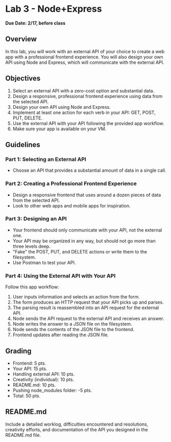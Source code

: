 # Lab 3 - Node+Express

**Due Date: 2/17, before class**

## Overview

In this lab, you will work with an external API of your choice to create a web app with a professional frontend experience. You will also design your own API using Node and Express, which will communicate with the external API.

## Objectives

1. Select an external API with a zero-cost option and substantial data.
2. Design a responsive, professional frontend experience using data from the selected API.
3. Design your own API using Node and Express.
4. Implement at least one action for each verb in your API: GET, POST, PUT, DELETE.
5. Use the external API with your API following the provided app workflow.
6. Make sure your app is available on your VM.

## Guidelines

### Part 1: Selecting an External API

- Choose an API that provides a substantial amount of data in a single call.

### Part 2: Creating a Professional Frontend Experience

- Design a responsive frontend that uses around a dozen pieces of data from the selected API.
- Look to other web apps and mobile apps for inspiration.

### Part 3: Designing an API

- Your frontend should only communicate with your API, not the external one.
- Your API may be organized in any way, but should not go more than three levels deep.
- "Fake" the POST, PUT, and DELETE actions or write them to the filesystem.
- Use Postman to test your API.

### Part 4: Using the External API with Your API

Follow this app workflow:

1. User inputs information and selects an action from the form.
2. The form produces an HTTP request that your API picks up and parses.
3. The parsing result is reassembled into an API request for the external API.
4. Node sends the API request to the external API and receives an answer.
5. Node writes the answer to a JSON file on the filesystem.
6. Node sends the contents of the JSON file to the frontend.
7. Frontend updates after reading the JSON file.

## Grading

- Frontend: 5 pts.
- Your API: 15 pts.
- Handling external API: 10 pts.
- Creativity (individual): 10 pts.
- README.md: 10 pts.
- Pushing node_modules folder: -5 pts.
- Total: 50 pts.

## README.md

Include a detailed worklog, difficulties encountered and resolutions, creativity efforts, and documentation of the API you designed in the README.md file.

